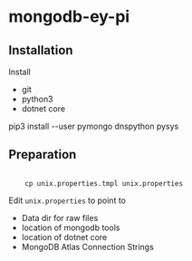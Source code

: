# mongodb-ey-pi

## Installation

Install

* git
* python3
* dotnet core

pip3 install --user pymongo dnspython pysys

## Preparation

``` cd testcases

    cp unix.properties.tmpl unix.properties
```

Edit `unix.properties` to point to

* Data dir for raw files
* location of mongodb tools
* location of dotnet core
* MongoDB Atlas Connection Strings
